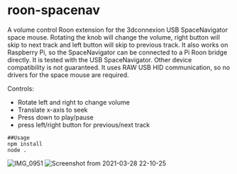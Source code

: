 # roon-spacenav
A volume control Roon extension for the 3dconnexion USB SpaceNavigator space mouse. Rotating the knob will change the volume, right button will skip to next track and left button will skip to previous track. It also works on Raspberry Pi, so the SpaceNavigator can be connected to a Pi Roon bridge directly. It is tested with the USB SpaceNavigator. Other device compatibility is not guaranteed. It uses RAW USB HID communication, so no drivers for the space mouse are required.

Controls:
- Rotate left and right to change volume
- Translate x-axis to seek
- Press down to play/pause
- press left/right button for previous/next track 

```
##Usage
npm install
node .
```
![IMG_0951](https://user-images.githubusercontent.com/81231318/112766515-84fe4700-9012-11eb-8191-0868e71a81c6.jpg)
![Screenshot from 2021-03-28 22-10-25](https://user-images.githubusercontent.com/81231318/112766548-95162680-9012-11eb-9651-d4067045e072.png)
